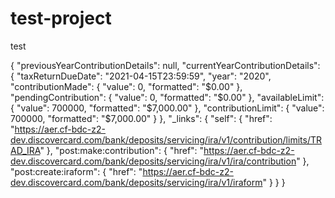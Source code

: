 # test-project
test

{
    "previousYearContributionDetails": null,
    "currentYearContributionDetails": {
        "taxReturnDueDate": "2021-04-15T23:59:59",
        "year": "2020",
        "contributionMade": {
            "value": 0,
            "formatted": "$0.00"
        },
        "pendingContribution": {
            "value": 0,
            "formatted": "$0.00"
        },
        "availableLimit": {
            "value": 700000,
            "formatted": "$7,000.00"
        },
        "contributionLimit": {
            "value": 700000,
            "formatted": "$7,000.00"
        }
    },
    "_links": {
        "self": {
            "href": "https://aer.cf-bdc-z2-dev.discovercard.com/bank/deposits/servicing/ira/v1/contribution/limits/TRAD_IRA"
        },
        "post:make:contribution": {
            "href": "https://aer.cf-bdc-z2-dev.discovercard.com/bank/deposits/servicing/ira/v1/ira/contribution"
        },
        "post:create:iraform": {
            "href": "https://aer.cf-bdc-z2-dev.discovercard.com/bank/deposits/servicing/ira/v1/iraform"
        }
    }
}

